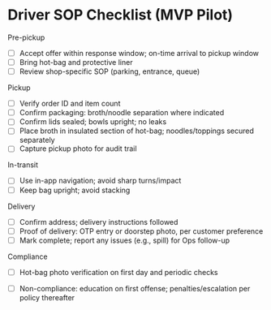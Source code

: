 # Driver SOP Checklist (MVP Pilot)

Pre-pickup
- [ ] Accept offer within response window; on-time arrival to pickup window
- [ ] Bring hot-bag and protective liner
- [ ] Review shop-specific SOP (parking, entrance, queue)

Pickup
- [ ] Verify order ID and item count
- [ ] Confirm packaging: broth/noodle separation where indicated
- [ ] Confirm lids sealed; bowls upright; no leaks
- [ ] Place broth in insulated section of hot-bag; noodles/toppings secured separately
- [ ] Capture pickup photo for audit trail

In-transit
- [ ] Use in-app navigation; avoid sharp turns/impact
- [ ] Keep bag upright; avoid stacking

Delivery
- [ ] Confirm address; delivery instructions followed
- [ ] Proof of delivery: OTP entry or doorstep photo, per customer preference
- [ ] Mark complete; report any issues (e.g., spill) for Ops follow-up

Compliance
- [ ] Hot-bag photo verification on first day and periodic checks
- [ ] Non-compliance: education on first offense; penalties/escalation per policy thereafter

